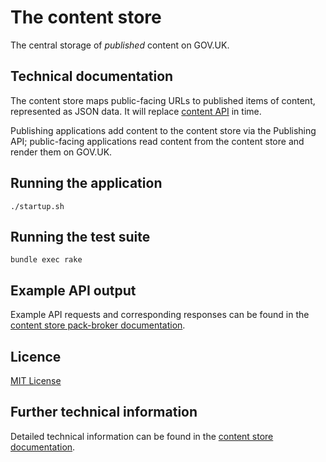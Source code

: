 # The content store

The central storage of *published* content on GOV.UK.

## Technical documentation

The content store maps public-facing URLs to published items of content,
represented as JSON data. It will replace [content API](https://github.com/alphagov/govuk_content_api)
in time.

Publishing applications add content to the content store via the Publishing API;
public-facing applications read content from the content store and render them
on GOV.UK.

## Running the application

`./startup.sh`

## Running the test suite

`bundle exec rake`

## Example API output

Example API requests and corresponding responses can be found in the [content store pack-broker documentation](https://pact-broker.dev.publishing.service.gov.uk/pacts/provider/Content%20Store/consumer/Publishing%20API/latest).

## Licence

[MIT License](LICENCE)

## Further technical information

Detailed technical information can be found in the [content store documentation](doc/technical-information.md).
